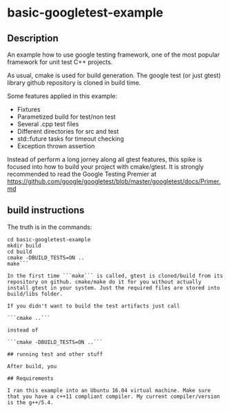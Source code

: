 # basic-googletest-example

## Description

An example how to use google testing framework, one of the most popular framework for unit test C++ projects.

As usual, cmake is used for build generation. The google test (or just gtest) library github repository is cloned in build time.

Some features applied in this example:

- Fixtures
- Parametized build for test/non test
- Several .cpp test files
- Different directories for src and test
- std::future tasks for timeout checking
- Exception thrown assertion

Instead of perform a long jorney along all gtest features, this spike is focused into how to build your project with cmake/gtest. It is strongly recommended to read the Google Testing Premier at https://github.com/google/googletest/blob/master/googletest/docs/Primer.md

## build instructions

The truth is in the commands:

```git clone https://github.com/doleron/basic-googletest-example.git
cd basic-googletest-example
mkdir build
cd build
cmake -DBUILD_TESTS=ON ..
make```

In the first time ```make``` is called, gtest is cloned/build from its repository on github. cmake/make do it for you without actually install gtest in your system. Just the required files are stored into build/libs folder. 

If you didn't want to build the test artifacts just call

```cmake ..```

instead of 

```cmake -DBUILD_TESTS=ON ..```

## running test and other stuff

After build, you

## Requirements

I ran this example into an Ubuntu 16.04 virtual machine. Make sure that you have a c++11 compliant compiler. My current compiler/version is the g++/5.4.

